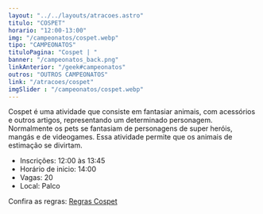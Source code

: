 ```yaml
---
layout: "../../layouts/atracoes.astro"
titulo: "COSPET"
horario: "12:00-13:00"
img: "/campeonatos/cospet.webp"
tipo: "CAMPEONATOS"
tituloPagina: "Cospet | "
banner: "/campeonatos_back.png"
linkAnterior: "/geek#campeonatos"
outros: "OUTROS CAMPEONATOS"
link: "/atracoes/cospet"
imgSlider : "/campeonatos/cospet.webp"
---
```


Cospet é uma atividade que consiste em fantasiar animais, com acessórios e outros artigos, representando um determinado personagem. Normalmente os pets se fantasiam de personagens de super heróis, mangás e de videogames. Essa atividade permite que os animais de estimação se divirtam. 

- Inscrições: 12:00 às 13:45
- Horário de inicio: 14:00 
- Vagas: 20
- Local: Palco

Confira as regras: [Regras Cospet](https://drive.google.com/file/d/1nhiZdCGtSYmhIbhE_I4ybVWOfPfZ4Jx-/view?usp=sharing)
